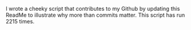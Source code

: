 I wrote a cheeky script that contributes to my Github by updating this ReadMe to illustrate why more than commits matter. This script has run 2215 times.